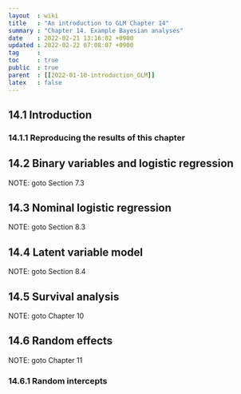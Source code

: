 ```yaml
---
layout  : wiki
title   : "An introduction to GLM Chapter 14"
summary : "Chapter 14. Example Bayesian analyses"
date    : 2022-02-21 13:16:02 +0900
updated : 2022-02-22 07:08:07 +0900
tag     : 
toc     : true
public  : true
parent  : [[2022-01-10-introduction_GLM]]
latex   : false
---
```


## 14.1 Introduction

### 14.1.1 Reproducing the results of this chapter

## 14.2 Binary variables and logistic regression

NOTE: goto Section 7.3

## 14.3 Nominal logistic regression

NOTE: goto Section 8.3

## 14.4 Latent variable model

NOTE: goto Section 8.4

## 14.5 Survival analysis

NOTE: goto Chapter 10

## 14.6 Random effects

NOTE: goto Chapter 11

### 14.6.1 Random intercepts


